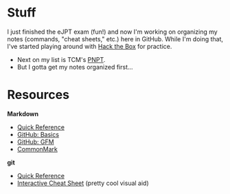 # Stuff

I just finished the eJPT exam (fun!) and now I'm working on organizing my notes (commands, "cheat sheets," etc.) here in GitHub. While I'm doing that, I've started playing around with [Hack the Box](https://www.hackthebox.com/) for practice. 
- Next on my list is TCM's [PNPT](https://certifications.tcm-sec.com/pnpt/).
- But I gotta get my notes organized first... 

# Resources

**Markdown**
- [Quick Reference](https://github.com/adam-p/markdown-here/wiki/Markdown-Cheatsheet)
- [GitHub: Basics](https://github.github.com/gfm/)
- [GitHub: GFM](https://docs.github.com/en/get-started/writing-on-github/getting-started-with-writing-and-formatting-on-github/basic-writing-and-formatting-syntax)
- [CommonMark](https://commonmark.org/help/)

**git**
- [Quick Reference](https://git-scm.com/docs)
- [Interactive Cheat Sheet](https://ndpsoftware.com/git-cheatsheet.html) (pretty cool visual aid)
